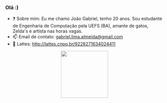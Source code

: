 ### Olá :) 

- ❓ Sobre mim: Eu me chamo João Gabriel, tenho 20 anos. Sou estudante de Engenharia de Computação pela UEFS (BA), amante de gatos, Zelda's e artista nas horas vagas.
- 📫 Email de contato: gabriel.lima.almeida@gmail.com
- 📜 Lattes: http://lattes.cnpq.br/9228271634024411

<div align="center">
  <a href="https://github.com/JFooley">
  <img height="150em" src="https://github-readme-stats.vercel.app/api/top-langs/?username=jfooley&layout=compact&langs_count=7&theme=dracula"/>
</div>

